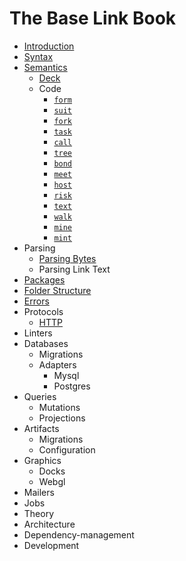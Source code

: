# The Base Link Book

- [Introduction](introduction.md)
- [Syntax](link-text.md)
- [Semantics](semantics.md)
  - [Deck](semantics/deck.md)
  - Code
    - [`form`](semantics/code/form.md)
    - [`suit`](semantics/code/suit.md)
    - [`fork`](semantics/code/fork.md)
    - [`task`](semantics/code/task.md)
    - [`call`](semantics/code/call.md)
    - [`tree`](semantics/code/tree.md)
    - [`bond`](semantics/code/bond.md)
    - [`meet`](semantics/code/meet.md)
    - [`host`](semantics/code/host.md)
    - [`risk`](semantics/code/risk.md)
    - [`text`](semantics/code/text.md)
    - [`walk`](semantics/code/walk.md)
    - [`mine`](semantics/code/mine.md)
    - [`mint`](semantics/code/mint.md)
- Parsing
  - [Parsing Bytes](parsing/bytes.md)
  - Parsing Link Text
- [Packages](packages.md)
- [Folder Structure](folder-structure.md)
- [Errors](errors.md)
- Protocols
  - [HTTP](protocols/http.md)
- Linters
- Databases
  - Migrations
  - Adapters
    - Mysql
    - Postgres
- Queries
  - Mutations
  - Projections
- Artifacts
  - Migrations
  - Configuration
- Graphics
  - Docks
  - Webgl
- Mailers
- Jobs
- Theory
- Architecture
- Dependency-management
- Development
